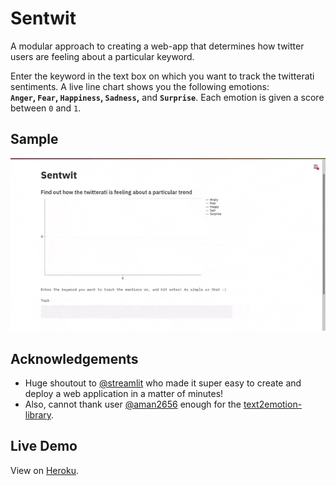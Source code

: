 # Sentwit

A modular approach to creating a web-app that determines how twitter users are feeling about a particular keyword.

Enter the keyword in the text box on which you want to track the twitterati sentiments. A live line chart shows you the following emotions:  
**`Anger`, `Fear`, `Happiness`, `Sadness`,** and  **`Surprise`**.
Each emotion is given a score between `0` and `1`.

## Sample
![demo](static/demo.gif)

## Acknowledgements
+ Huge shoutout to [@streamlit](https://github.com/streamlit/streamlit) who made it super easy to create and deploy a web application in a matter of minutes!  
+ Also, cannot thank user [@aman2656](https://github.com/aman2656) enough for the [text2emotion-library](https://github.com/aman2656/text2emotion-library). 

## Live Demo
View on [Heroku](https://sentwit.herokuapp.com).

